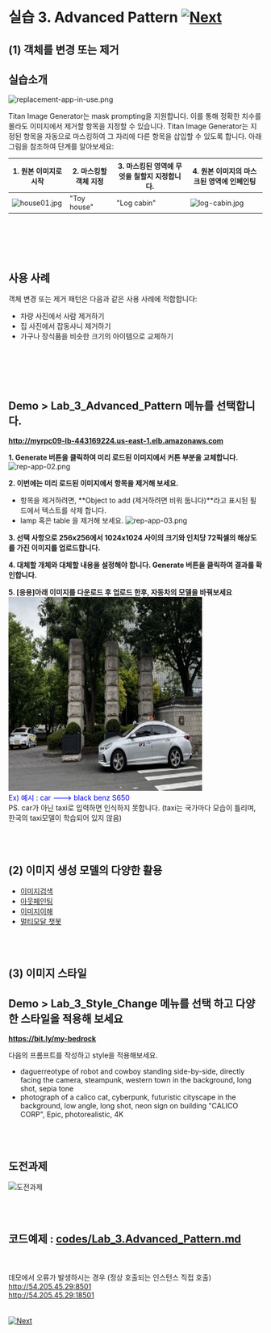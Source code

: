 # 실습 3. Advanced Pattern [![Next](images/next.png)](04_Multimodal(Bonus).md)
## (1) 객체를 변경 또는 제거
## 실습소개
![replacement-app-in-use.png](images/replacement-app-in-use.png)


Titan Image Generator는 mask prompting을 지원합니다. 이를 통해 정확한 치수를 몰라도 이미지에서 제거할 항목을 지정할 수 있습니다. Titan Image Generator는 지정된 항목을 자동으로 마스킹하여 그 자리에 다른 항목을 삽입할 수 있도록 합니다.
아래 그림을 참조하여 단계를 알아보세요:


|1. 원본 이미지로 시작|2. 마스킹할 객체 지정|3. 마스킹된 영역에 무엇을 칠할지 지정합니다.|4. 원본 이미지의 마스크된 영역에 인페인팅|
|------|---|---|---|
|![house01.jpg](images/house01.jpg) |"Toy house"|"Log cabin"|![log-cabin.jpg](images/log-cabin.jpg)|

<BR><BR><BR><BR>
## 사용 사례
객체 변경 또는 제거 패턴은 다음과 같은 사용 사례에 적합합니다:
- 차량 사진에서 사람 제거하기
- 집 사진에서 잡동사니 제거하기
- 가구나 장식품을 비슷한 크기의 아이템으로 교체하기


<BR><BR><BR><BR>
## Demo > Lab_3_Advanced_Pattern 메뉴를 선택합니다.
**http://myrpc09-lb-443169224.us-east-1.elb.amazonaws.com** 

**1. Generate 버튼을 클릭하여 미리 로드된 이미지에서 커튼 부분을 교체합니다.**
![rep-app-02.png](images/rep-app-02.png)


**2. 이번에는 미리 로드된 이미지에서 항목을 제거해 보세요.**
- 항목을 제거하려면, **Object to add (제거하려면 비워 둡니다)**라고 표시된 필드에서 텍스트를 삭제 합니다.
- lamp 혹은 table 을 제거해 보세요.
![rep-app-03.png](images/rep-app-03.png)

**3. 선택 사항으로 256x256에서 1024x1024 사이의 크기와 인치당 72픽셀의 해상도를 가진 이미지를 업로드합니다.**

**4. 대체할 개체와 대체할 내용을 설정해야 합니다. Generate 버튼을 클릭하여 결과를 확인합니다.**

**5. [응용]아래 이미지를 다운로드 후 업로드 한후, 자동차의 모델을 바꿔보세요** <BR>
![lab_cars.jpg](images/lab_cars.jpg) <BR>
<Font color=Blue>Ex) 예시 : car ---> black benz S650 <BR></Font>
PS. car가 아닌 taxi로 입력하면 인식하지 못합니다. (taxi는 국가마다 모습이 틀리며, 한국의 taxi모델이 학습되어 있지 않음)

<BR><BR>
## (2) 이미지 생성 모델의 다양한 활용
- [이미지검색](https://catalog.us-east-1.prod.workshops.aws/workshops/10435111-3e2e-48bb-acb4-0b5111d7638e/ko-KR/image-labs/bedrock-image-search)
- [아웃페인팅](https://catalog.us-east-1.prod.workshops.aws/workshops/10435111-3e2e-48bb-acb4-0b5111d7638e/ko-KR/image-labs/bedrock-image-extension)
- [이미지이해](https://catalog.us-east-1.prod.workshops.aws/workshops/10435111-3e2e-48bb-acb4-0b5111d7638e/ko-KR/image-labs/bedrock-image-understanding)
- [멀티모달 챗봇](https://catalog.us-east-1.prod.workshops.aws/workshops/10435111-3e2e-48bb-acb4-0b5111d7638e/ko-KR/image-labs/bedrock-multimodal-chatbot)

<BR><BR>
## (3) 이미지 스타일
## Demo > Lab_3_Style_Change 메뉴를 선택 하고 다양한 스타일을 적용해 보세요
<a href="http://54.205.45.29:8501" target="_blank"> **https://bit.ly/my-bedrock** </a>

다음의 프롬프트를 작성하고 style을 적용해보세요.
- daguerreotype of robot and cowboy standing side-by-side, directly facing the camera, steampunk, western town in the background, long shot, sepia tone
- photograph of a calico cat, cyberpunk, futuristic cityscape in the background, low angle, long shot, neon sign on building "CALICO CORP", Epic, photorealistic, 4K

<BR><BR>
## 도전과제 
![도전과제](https://simyung.notion.site/image/https%3A%2F%2Fprod-files-secure.s3.us-west-2.amazonaws.com%2Fbcfc9a33-741c-4cf8-88e2-7fc3d778fb45%2F96fec6d1-6b2f-491b-9a81-77f4212b0378%2FScreenshot_2024-05-21_at_7.32.06_PM.png?table=block&id=51d868fa-3d3e-4e85-9e5b-c60197e8bda4&spaceId=bcfc9a33-741c-4cf8-88e2-7fc3d778fb45&width=2000&userId=&cache=v2)

<BR><BR>
## 코드예제 : [codes/Lab_3.Advanced_Pattern.md](codes/Lab_3.Advanced_Pattern.md)

<BR><BR>
데모에서 오류가 발생하시는 경우 (정상 호출되는 인스턴스 직접 호출) <BR>
http://54.205.45.29:8501 <BR>
http://54.205.45.29:18501
<BR><BR><BR>
[![Next](images/next.png)](04_Multimodal(Bonus).md)

